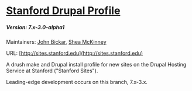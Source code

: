 # [Stanford Drupal Profile](https://github.com/SU-SWS/Stanford-Drupal-Profile)
##### Version: 7.x-3.0-alpha1
Maintainers: [John Bickar](https://github.com/jbickar), [Shea McKinney](https://github.com/sherakama)

URL: [http://sites.stanford.edu](http://sites.stanford.edu)

A drush make and Drupal install profile for new sites on the Drupal Hosting Service at Stanford ("Stanford Sites").

Leading-edge development occurs on this branch, 7.x-3.x.

